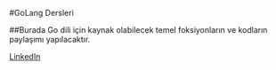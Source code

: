 #GoLang Dersleri

##Burada Go dili için kaynak olabilecek temel foksiyonların ve kodların paylaşımı yapılacaktır.


[LinkedIn](https://tr.linkedin.com/in/mervanerdem)
